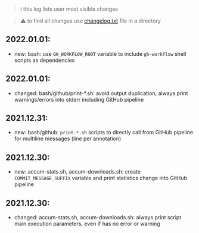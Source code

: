 > :information_source: this log lists user most visible changes

> :warning: to find all changes use [changelog.txt](https://github.com/andry81/gh-workflow/blob/master/changelog.txt) file in a directory

## 2022.01.01:
* new: bash: use `GH_WORKFLOW_ROOT` variable to include `gh-workflow` shell scripts as dependencies

## 2022.01.01:
* changed: bash/github/print-*.sh: avoid output duplication, always print warnings/errors into stderr including GitHub pipeline

## 2021.12.31:
* new: bash/github: `print-*.sh` scripts to directly call from GitHub pipeline for multiline messages (line per annotation)

## 2021.12.30:
* new: accum-stats.sh, accum-downloads.sh: create `COMMIT_MESSAGE_SUFFIX` variable and print statistics change into GitHub pipeline

## 2021.12.30:
* changed: accum-stats.sh, accum-downloads.sh: always print script main execution parameters, even if has no error or warning

